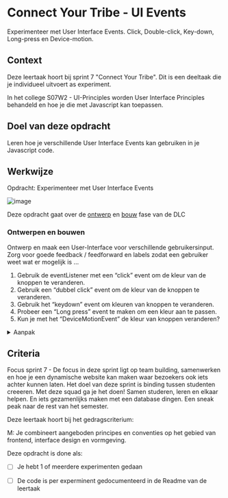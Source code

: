 
# Connect Your Tribe - UI Events

Experimenteer met User Interface Events. Click, Double-click, Key-down, Long-press en Device-motion.

## Context

Deze leertaak hoort bij sprint 7 "Connect Your Tribe". Dit is een deeltaak die je individueel uitvoert as experiment.

In het college S07W2 - UI-Principles worden User Interface Principles behandeld en hoe je die met Javascript kan toepassen. 

## Doel van deze opdracht

Leren hoe je verschillende User Interface Events kan gebruiken in je Javascript code.

## Werkwijze

Opdracht: Experimenteer met User Interface Events

![image](https://user-images.githubusercontent.com/1391509/154644647-287da7f0-cdad-4966-ac48-d5ef9cc8b5af.png)

Deze opdracht gaat over de [ontwerp](#ontwerpen-en-bouwen) en [bouw](#ontwerpen-en-bouwen) fase van de DLC

### Ontwerpen en bouwen

Ontwerp en maak een User-Interface voor verschillende gebruikersinput. Zorg voor goede feedback / feedforward en labels zodat een gebruiker weet wat er mogelijk is …

1. Gebruik de eventListener met een “click” event om de kleur van de knoppen te veranderen. 
2. Gebruik een “dubbel click” event om de kleur van de knoppen te veranderen. 
3. Gebruik het “keydown” event om kleuren van knoppen te veranderen.
4. Probeer een “Long press” event te maken om een kleur aan te passen.
5. Kun je met het “DeviceMotionEvent” de kleur van knoppen veranderen?


<details>
<summary>Aanpak</summary>

1. Fork deze deeltaak en clone de code naar je laptop
2. Schets de pagina met goede labels, bedenk hoe je de gebruiker feedback / feedforward kunt geven
4. maak een breakdown-schets waarin je bedenkt welke HTML, CSS and JS je nodig hebt.
5. Selecteer de juiste elementen uit de DOM met de _querySelector_
6. Gebruik de _addEventListener_ in JS om een event aan een element te koppelen
7. Gebruik de _classList_ in JS om een andere class aan een element toe te voegen
8. TIP: Test stap-voor-stap of je de goede dingen doet met console.log()

#### Materiaal

- [MDN Mouse events](https://developer.mozilla.org/en-US/docs/Web/API/Element#mouse_events)
- [MDN Keyboard events](https://developer.mozilla.org/en-US/docs/Web/API/Element#keyboard_events)
- [MDN DeviceMotionEvent - experimental](https://developer.mozilla.org/en-US/docs/Web/API/DeviceMotionEvent)
- Tutorial microinteractions met querySelector, addEvenlistener en classList [if you only know one thing about JavaScript, this is what I would recommend](https://css-tricks.com/video-screencasts/150-hey-designers-know-one-thing-javascript-recommend/)
- [ClassList](https://developer.mozilla.org/en-US/docs/Web/API/Element/classList)
- [QuerySelector](https://developer.mozilla.org/en-US/docs/Web/API/Document/querySelector)

</details>



## Criteria

Focus sprint 7 - De focus in deze sprint ligt op team building, samenwerken en hoe je een dynamische website kan maken waar bezoekers ook iets achter kunnen laten.	Het doel van deze sprint is binding tussen studenten creeeren. Met deze squad ga je het doen! Samen studeren, leren en elkaar helpen. En iets gezamenlijks maken met een database dingen. Een sneak peak naar de rest van het semester.

Deze leertaak hoort bij het gedragscriterium:

M: Je combineert aangeboden principes en conventies op het gebied van frontend, interface design en vormgeving.

Deze opdracht is done als:

- [ ] Je hebt 1 of meerdere experimenten gedaan
- [ ] De code is per experminent gedocumenteerd in de Readme van de leertaak

